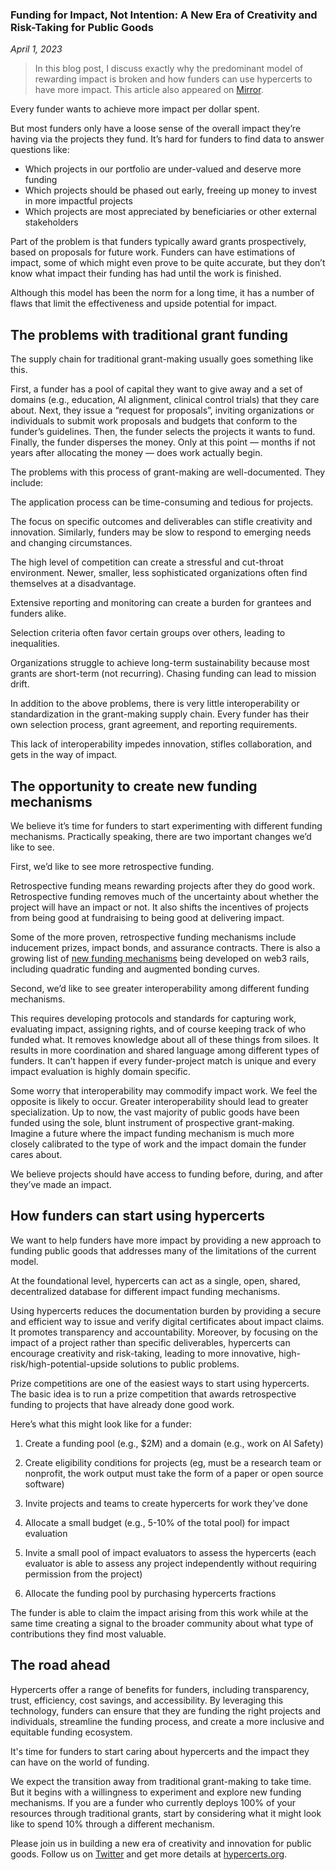 ### Funding for Impact, Not Intention: A New Era of Creativity and Risk-Taking for Public Goods

*April 1, 2023*

> In this blog post, I discuss exactly why the predominant model of rewarding impact is broken and how funders can use hypercerts to have more impact. This article also appeared on [Mirror](https://mirror.xyz/hypercerts.eth/kpu2vewrOVCCVNFf78Y1ui0D091XS6-ZgPoEKc0rkp0).

Every funder wants to achieve more impact per dollar spent.

But most funders only have a loose sense of the overall impact they’re having via the projects they fund. It’s hard for funders to find data to answer questions like:

- Which projects in our portfolio are under-valued and deserve more funding
- Which projects should be phased out early, freeing up money to invest in more impactful projects
- Which projects are most appreciated by beneficiaries or other external stakeholders

Part of the problem is that funders typically award grants prospectively, based on proposals for future work. Funders can have estimations of impact, some of which might even prove to be quite accurate, but they don’t know what impact their funding has had until the work is finished.

Although this model has been the norm for a long time, it has a number of flaws that limit the effectiveness and upside potential for impact.

## The problems with traditional grant funding
The supply chain for traditional grant-making usually goes something like this.

First, a funder has a pool of capital they want to give away and a set of domains (e.g., education, AI alignment, clinical control trials) that they care about. Next, they issue a “request for proposals”, inviting organizations or individuals to submit work proposals and budgets that conform to the funder’s guidelines. Then, the funder selects the projects it wants to fund. Finally, the funder disperses the money. Only at this point — months if not years after allocating the money — does work actually begin.

The problems with this process of grant-making are well-documented. They include:

The application process can be time-consuming and tedious for projects.

The focus on specific outcomes and deliverables can stifle creativity and innovation. Similarly, funders may be slow to respond to emerging needs and changing circumstances.

The high level of competition can create a stressful and cut-throat environment. Newer, smaller, less sophisticated organizations often find themselves at a disadvantage.

Extensive reporting and monitoring can create a burden for grantees and funders alike.

Selection criteria often favor certain groups over others, leading to inequalities.

Organizations struggle to achieve long-term sustainability because most grants are short-term (not recurring). Chasing funding can lead to mission drift.

In addition to the above problems, there is very little interoperability or standardization in the grant-making supply chain. Every funder has their own selection process, grant agreement, and reporting requirements.

This lack of interoperability impedes innovation, stifles collaboration, and gets in the way of impact.

## The opportunity to create new funding mechanisms
We believe it’s time for funders to start experimenting with different funding mechanisms. Practically speaking, there are two important changes we’d like to see.

First, we’d like to see more retrospective funding.

Retrospective funding means rewarding projects after they do good work. Retrospective funding removes much of the uncertainty about whether the project will have an impact or not. It also shifts the incentives of projects from being good at fundraising to being good at delivering impact.

Some of the more proven, retrospective funding mechanisms include inducement prizes, impact bonds, and assurance contracts. There is also a growing list of [new funding mechanisms](https://supermodular.xyz/coordination-mechanisms/) being developed on web3 rails, including quadratic funding and augmented bonding curves.

Second, we’d like to see greater interoperability among different funding mechanisms.

This requires developing protocols and standards for capturing work, evaluating impact, assigning rights, and of course keeping track of who funded what. It removes knowledge about all of these things from siloes. It results in more coordination and shared language among different types of funders. It can’t happen if every funder-project match is unique and every impact evaluation is highly domain specific.

Some worry that interoperability may commodify impact work. We feel the opposite is likely to occur. Greater interoperability should lead to greater specialization. Up to now, the vast majority of public goods have been funded using the sole, blunt instrument of prospective grant-making. Imagine a future where the impact funding mechanism is much more closely calibrated to the type of work and the impact domain the funder cares about.

We believe projects should have access to funding before, during, and after they’ve made an impact.

## How funders can start using hypercerts
We want to help funders have more impact by providing a new approach to funding public goods that addresses many of the limitations of the current model.

At the foundational level, hypercerts can act as a single, open, shared, decentralized database for different impact funding mechanisms.

Using hypercerts reduces the documentation burden by providing a secure and efficient way to issue and verify digital certificates about impact claims. It promotes transparency and accountability. Moreover, by focusing on the impact of a project rather than specific deliverables, hypercerts can encourage creativity and risk-taking, leading to more innovative, high-risk/high-potential-upside solutions to public problems.

Prize competitions are one of the easiest ways to start using hypercerts. The basic idea is to run a prize competition that awards retrospective funding to projects that have already done good work.

Here’s what this might look like for a funder:

1. Create a funding pool (e.g., $2M) and a domain (e.g., work on AI Safety)

2. Create eligibility conditions for projects (eg, must be a research team or nonprofit, the work output must take the form of a paper or open source software)

3. Invite projects and teams to create hypercerts for work they’ve done

4. Allocate a small budget (e.g., 5-10% of the total pool) for impact evaluation

5. Invite a small pool of impact evaluators to assess the hypercerts (each evaluator is able to assess any project independently without requiring permission from the project)

6. Allocate the funding pool by purchasing hypercerts fractions

The funder is able to claim the impact arising from this work while at the same time creating a signal to the broader community about what type of contributions they find most valuable.

## The road ahead
Hypercerts offer a range of benefits for funders, including transparency, trust, efficiency, cost savings, and accessibility. By leveraging this technology, funders can ensure that they are funding the right projects and individuals, streamline the funding process, and create a more inclusive and equitable funding ecosystem.

It's time for funders to start caring about hypercerts and the impact they can have on the world of funding.

We expect the transition away from traditional grant-making to take time. But it begins with a willingness to experiment and explore new funding mechanisms. If you are a funder who currently deploys 100% of your resources through traditional grants, start by considering what it might look like to spend 10% through a different mechanism.

Please join us in building a new era of creativity and innovation for public goods. Follow us on [Twitter](https://twitter.com/hypercerts) and get more details at [hypercerts.org](https://hypercerts.org/).